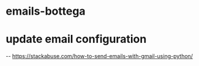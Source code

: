 # emails-bottega
# update email configuration 
-- https://stackabuse.com/how-to-send-emails-with-gmail-using-python/